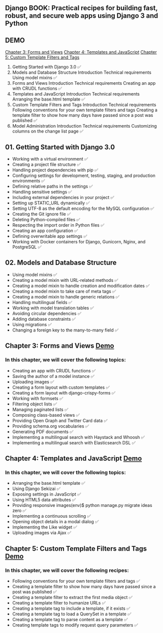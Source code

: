 ## Django BOOK: Practical recipes for building fast, robust, and secure web apps using Django 3 and Python

## DEMO

[Chapter 3: Forms and Views](Chapter-03/)
[Chapter 4: Templates and JavaScript](Chapter-04/)
[Chapter 5: Custom Template Filters and Tags](Chapter-05/)

01. Getting Started with Django 3.0 ✅
02. Models and Database Structure Introduction Technical requirements Using model mixins ✅
03. Forms and Views Introduction Technical requirements Creating an app with CRUDL functions ✅
04. Templates and JavaScript Introduction Technical requirements Arranging the base.html template ✅
05. Custom Template Filters and Tags Introduction Technical requirements Following conventions for your own template filters and tags Creating a template filter to show how many days have passed since a post was published ✅
06. Model Administration Introduction Technical requirements Customizing columns on the change list page ✅


## 01. Getting Started with Django 3.0

- Working with a virtual environment ✅
- Creating a project file structure ✅
- Handling project dependencies with pip ✅
- Configuring settings for development, testing, staging, and production environments ✅
- Defining relative paths in the settings ✅
- Handling sensitive settings ✅
- Including external dependencies in your project ✅
- Setting up STATIC_URL dynamically ✅
- Setting UTF-8 as the default encoding for the MySQL configuration ✅
- Creating the Git ignore file ✅
- Deleting Python-compiled files ✅
- Respecting the import order in Python files ✅
- Creating an app configuration ✅
- Defining overwritable app settings ✅
- Working with Docker containers for Django, Gunicorn, Nginx, and PostgreSQL ✅


## 02. Models and Database Structure

- Using model mixins ✅
- Creating a model mixin with URL-related methods ✅
- Creating a model mixin to handle creation and modification dates ✅
- Creating a model mixin to take care of meta tags ✅
- Creating a model mixin to handle generic relations ✅
- Handling multilingual fields ✅
- Working with model translation tables ✅
- Avoiding circular dependencies ✅
- Adding database constraints ✅
- Using migrations ✅
- Changing a foreign key to the many-to-many field ✅


## Chapter 3: Forms and Views [Demo](Chapter-03/)
### In this chapter, we will cover the following topics:

- Creating an app with CRUDL functions ✅
- Saving the author of a model instance ✅
- Uploading images ✅
- Creating a form layout with custom templates ✅
- Creating a form layout with django-crispy-forms ✅
- Working with formsets ✅
- Filtering object lists ✅
- Managing paginated lists ✅
- Composing class-based views ✅
- Providing Open Graph and Twitter Card data ✅
- Providing schema.org vocabularies ✅
- Generating PDF documents ✅
- Implementing a multilingual search with Haystack and Whoosh ✅
- Implementing a multilingual search with Elasticsearch DSL ✅

## Chapter 4: Templates and JavaScript [Demo](Chapter-04/)

### In this chapter, we will cover the following topics:

- Arranging the base.html template ✅
- Using Django Sekizai ✅
- Exposing settings in JavaScript ✅
- Using HTML5 data attributes ✅
- Providing responsive images(env)$ python manage.py migrate ideas zero ✅
- Implementing a continuous scrolling ✅
- Opening object details in a modal dialog ✅
- Implementing the Like widget ✅
- Uploading images via Ajax ✅


## Chapter 5: Custom Template Filters and Tags [Demo](Chapter-05/)

### In this chapter, we will cover the following recipes:

- Following conventions for your own template filters and tags ✅
- Creating a template filter to show how many days have passed since a post was published ✅
- Creating a template filter to extract the first media object ✅
- Creating a template filter to humanize URLs ✅
- Creating a template tag to include a template, if it exists ✅
- Creating a template tag to load a QuerySet in a template ✅
- Creating a template tag to parse content as a template ✅
- Creating template tags to modify request query parameters ✅